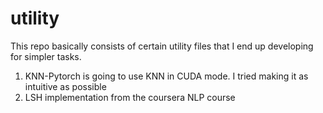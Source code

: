 # utility
This repo basically consists of certain utility files that I end up developing for simpler tasks.

1. KNN-Pytorch is going to use KNN in CUDA mode. I tried making it as intuitive as possible
2. LSH implementation from the coursera NLP course
